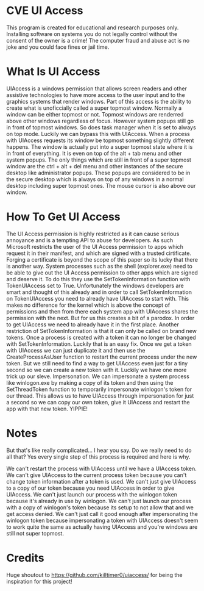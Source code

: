 # CVE UI Access
This program is created for educational and research purposes only. Installing software on systems you do not legally control without the consent of the owner is a crime! The computer fraud and abuse act is no joke and you could face fines or jail time.

# What Is UI Access
UIAccess is a windows permission that allows screen readers and other assistive technologies to have more access to the user input and to the graphics systems that render windows. Part of this access is the ability to create what is unoficcially called a super topmost window. Normally a window can be either topmost or not. Topmost windows are renderred above other windows regardless of focus. However system popups still go in front of topmost windows. So does task manager when it is set to always on top mode. Luckily we can bypass this with UIAccess. When a process with UIAccess requests its window be topmost something slightly different happens. The window is actually put into a super topmost state where it is in front of everything. It is even on top of the alt + tab menu and other system popups. The only things which are still in front of a super topmost window are the ctrl + alt + del menu and other instances of the secure desktop like administrator popups. These popups are considered to be in the secure desktop which is always on top of any windows in a normal desktop including super topmost ones. The mouse cursor is also above our window.

# How To Get UI Access
The UI Access permission is highly restricted as it can cause serious annoyance and is a tempting API to abuse for developers. As such Microsoft restricts the user of the UI Access permission to apps which request it in their manifest, and which are signed with a trusted cirtificate. Forging a certificate is beyond the scope of this paper so its lucky that there is another way. System processes such as the shell (explorer.exe) need to be able to give out the UI Access permission to other apps which are signed and deserve it. To do this they use the SetTokenInformation function with TokenUIAccess set to True. Unfortunately the windows developers are smart and thought of this already and in order to call SetTokenInformation on TokenUIAccess you need to already have UIAccess to start with. This makes no difference for the kernel which is above the concept of permissions and then from there each system app with UIAccess shares the permission with the next. But for us this creates a bit of a parodox. In order to get UIAccess we need to already have it in the first place. Another restriction of SetTokenInformation is that it can only be called on brand new tokens. Once a process is created with a token it can no longer be changed with SetTokenInformation. Luckily that is an easy fix. Once we get a token with UIAccess we can just duplicate it and then use the CreateProcessAsUser function to restart the current process under the new token. But we still need to find a way to get UIAccess even just for a tiny second so we can create a new token with it. Luckily we have one more trick up our sleve. Impersonation. We can impersonate a system process like winlogon.exe by making a copy of its token and then using the SetThreadToken function to temporarily impersonate winlogon's token for our thread. This allows us to have UIAccess through impersonation for just a second so we can copy our own token, give it UIAccess and restart the app with that new token. YIPPIE!

# Notes
But that's like really complicated... I hear you say. Do we really need to do all that? Yes every single step of this process is required and here is why.

We can't restart the process with UIAccess until we have a UIAccess token.
We can't give UIAccess to the current process token because you can't change token information after a token is used.
We can't just give UIAccess to a copy of our token because you need UIAccess in order to give UIAccess.
We can't just launch our process with the winlogon token because it's already in use by winlogon.
We can't just launch our process with a copy of winlogon's token because its setup to not allow that and we get access denied.
We can't just call it good enough after impersonating the winlogon token because impersonating a token with UIAccess doesn't seem to work quite the same as actually having UIAccess and you're windows are still not super topmost.

# Credits
Huge shoutout to https://github.com/killtimer0/uiaccess/ for being the inspiration for this project!